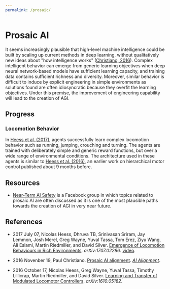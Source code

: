 ```yaml
---
permalink: /prosaic/
---
```

# Prosaic AI

It seems increasingly plausible that high-level machine intelligence could be built by scaling up current methods in deep learning, without qualitatively new ideas about "how intelligence works" ([Christiano, 2016](https://ai-alignment.com/prosaic-ai-control-b959644d79c2)). Complex intelligent behavior can emerge from generic learning objectives when deep neural network-based models have sufficient learning capacity, and training data contains sufficient richness and diversity. Moreover, similar behavior is difficult to induce by explicit engineering in simple environments as solutions found are often idiosyncratic because they overfit the learning objectives. Under this premise, the improvement of engineering capability will lead to the creation of AGI.

## Progress

### Locomotion Behavior

In [Heess et al. (2017)](https://arxiv.org/abs/1707.02286), agents successfully learn complex locomotion behavior such as running, jumping, crouching and turning. The agents are trained with deliberately simple and generic reward functions, but over a wide range of environmental conditions. The architecture used in these agents is similar to [Heess et al. (2016)](https://arxiv.org/abs/1610.05182), an earlier work on hierarchical motor control published about 9 months before.

## Resources

* [Near-Term AI Safety](https://www.facebook.com/groups/771703926331579/) is a Facebook group in which topics related to prosaic AI are often discussed as it is one of the most plausible paths towards the creation of AGI in very near future.

## References

* 2017 July 07, Nicolas Heess, Dhruva TB, Srinivasan Sriram, Jay Lemmon, Josh Merel, Greg Wayne, Yuval Tassa, Tom Erez, Ziyu Wang, Ali Eslami, Martin Riedmiller, and David Silver. [Emergence of Locomotion Behaviours in Rich Environments](https://arxiv.org/abs/1707.02286). *arXiv:1707.02286*. [video](https://goo.gl/8rTx2F).

* 2016 Novenber 19, Paul Christiano. [Prosaic AI alignment](https://ai-alignment.com/prosaic-ai-control-b959644d79c2). *[AI Alignment](https://ai-alignment.com/)*.

* 2016 October 17, Nicolas Heess, Greg Wayne, Yuval Tassa, Timothy Lillicrap, Martin Riedmiller, and David Silver. [Learning and Transfer of Modulated Locomotor Controllers](https://arxiv.org/abs/1610.05182). *arXiv:1610.05182*.

